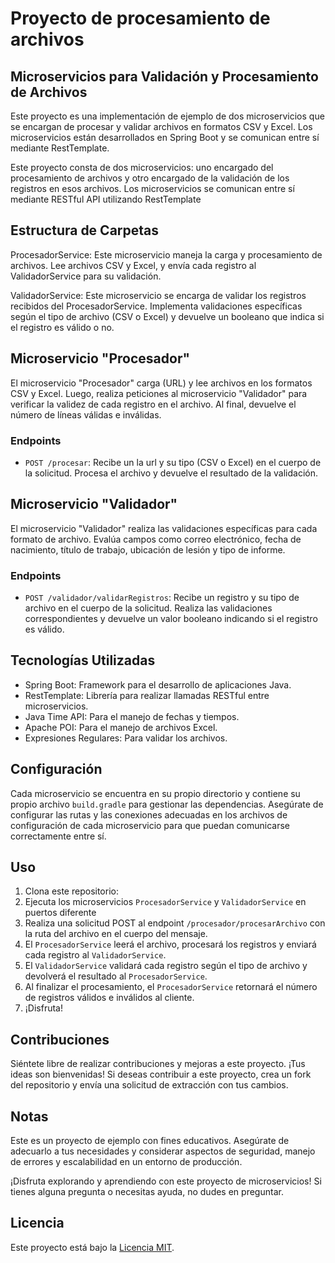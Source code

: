 
# Proyecto de procesamiento de archivos

## Microservicios para Validación y Procesamiento de Archivos

Este proyecto es una implementación de ejemplo de dos microservicios que se encargan de procesar y  validar   archivos en formatos CSV y Excel. Los microservicios están desarrollados en Spring Boot y se comunican entre sí mediante RestTemplate.

Este proyecto consta de dos microservicios: uno encargado del procesamiento de archivos y otro encargado de la validación de los registros en esos archivos. Los microservicios se comunican entre sí mediante RESTful API utilizando RestTemplate

## Estructura de Carpetas
ProcesadorService: Este microservicio maneja la carga y procesamiento de archivos. Lee archivos CSV y Excel, y envía cada registro al ValidadorService para su validación.

ValidadorService: Este microservicio se encarga de validar los registros recibidos del ProcesadorService. Implementa validaciones específicas según el tipo de archivo (CSV o Excel) y devuelve un booleano que indica si el registro es válido o no.

## Microservicio "Procesador"

El microservicio "Procesador" carga (URL) y lee archivos en los formatos CSV y Excel. Luego, realiza peticiones al microservicio "Validador" para verificar la validez de cada registro en el archivo. Al final, devuelve el número de líneas válidas e inválidas.

### Endpoints

- `POST /procesar`: Recibe un la url y su tipo (CSV o Excel) en el cuerpo de la solicitud. Procesa el archivo y devuelve el resultado de la validación.

## Microservicio "Validador"

El microservicio "Validador" realiza las validaciones específicas para cada formato de archivo. Evalúa campos como correo electrónico, fecha de nacimiento, título de trabajo, ubicación de lesión y tipo de informe.

### Endpoints

- `POST /validador/validarRegistros`: Recibe un registro y su tipo de archivo en el cuerpo de la solicitud. Realiza las validaciones correspondientes y devuelve un valor booleano indicando si el registro es válido.

## Tecnologías Utilizadas

- Spring Boot: Framework para el desarrollo de aplicaciones Java.
- RestTemplate: Librería para realizar llamadas RESTful entre microservicios.
- Java Time API: Para el manejo de fechas y tiempos.
- Apache POI: Para el manejo de archivos Excel.
- Expresiones Regulares: Para validar los archivos.

## Configuración

Cada microservicio se encuentra en su propio directorio y contiene su propio archivo `build.gradle` para gestionar las dependencias. Asegúrate de configurar las rutas y las conexiones adecuadas en los archivos de configuración de cada microservicio para que puedan comunicarse correctamente entre sí.

## Uso

1. Clona este repositorio:
2. Ejecuta los microservicios `ProcesadorService` y `ValidadorService` en puertos diferente
3. Realiza una solicitud POST al endpoint `/procesador/procesarArchivo`   con la ruta del archivo en el cuerpo del mensaje. 
4. El `ProcesadorService` leerá el archivo, procesará los registros y enviará cada registro al `ValidadorService`.
5. El `ValidadorService` validará cada registro según el tipo de archivo y devolverá el resultado al `ProcesadorService`. 
6. Al finalizar el procesamiento, el `ProcesadorService` retornará el número de registros válidos e inválidos al cliente.
5. ¡Disfruta!


## Contribuciones

Siéntete libre de realizar contribuciones y mejoras a este proyecto. ¡Tus ideas son bienvenidas!
Si deseas contribuir a este proyecto, crea un fork del repositorio y envía una solicitud de extracción con tus cambios.

## Notas
Este es un proyecto de ejemplo con fines educativos. Asegúrate de adecuarlo a tus necesidades y considerar aspectos de seguridad, manejo de errores y escalabilidad en un entorno de producción.

¡Disfruta explorando y aprendiendo con este proyecto de microservicios! Si tienes alguna pregunta o necesitas ayuda, no dudes en preguntar.
## Licencia

Este proyecto está bajo la [Licencia MIT](LICENSE).

